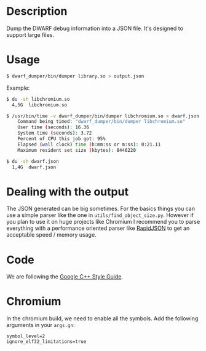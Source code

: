 # Description

Dump the DWARF debug information into a JSON file. It's designed to support 
large files.


# Usage

```sh
$ dwarf_dumper/bin/dumper library.so > output.json
```

Example:

```sh
$ du -sh libchromium.so 
  4,5G	libchromium.so

$ /usr/bin/time -v dwarf_dumper/bin/dumper libchromium.so > dwarf.json 
	Command being timed: "dwarf_dumper/bin/dumper libchromium.so"
	User time (seconds): 16.36
	System time (seconds): 3.72
	Percent of CPU this job got: 95%
	Elapsed (wall clock) time (h:mm:ss or m:ss): 0:21.11
	Maximum resident set size (kbytes): 8446220

$ du -sh dwarf.json 
  1,4G	dwarf.json
```

# Dealing with the output

The JSON generated can be big sometimes. For the basics things you can use a 
simple parser like the one in `utils/find_object_size.py`. However if you plan
to use it on huge projects like Chromium I recommend you to parse everything 
with a performance oriented parser like 
[RapidJSON](https://github.com/Tencent/rapidjson) to get an acceptable speed / 
memory usage.


# Code 

We are following the 
[Google C++ Style Guide](https://google.github.io/styleguide/cppguide.html).


# Chromium

In the chromium build, we need to enable all the symbols. Add the following
arguments in your `args.gn`:

```
symbol_level=2
ignore_elf32_limitations=true
```


